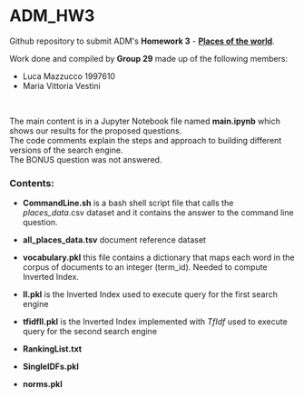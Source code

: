 # ADM_HW3

Github repository to submit ADM's **Homework 3** - **[Places of the world](https://github.com/lucamaiano/ADM/tree/master/2022/Homework_3)**.<br>

Work done and compiled by **Group 29** made up of the following members:
- Luca Mazzucco 1997610 
- Maria Vittoria Vestini 

<br>

The main content is in a Jupyter Notebook file named **main.ipynb** which shows our results for the proposed questions.\
The code comments explain the steps and approach to building different versions of the search engine.\
The BONUS question was not answered.

### Contents:
- **CommandLine.sh** is a bash shell script file that calls the _places_data_.csv dataset and it contains the answer to the command line question.

- **all_places_data.tsv** document reference dataset

- **vocabulary.pkl**
this file contains a dictionary that maps each word in the corpus of documents to an integer (term_id). Needed to compute Inverted Index.

- **II.pkl** is the Inverted Index used to execute query for the first search engine

- **tfidfII.pkl** is the Inverted Index implemented with *TfIdf* used to execute query for the second search engine

- **RankingList.txt**

- **SingleIDFs.pkl** 

- **norms.pkl**
